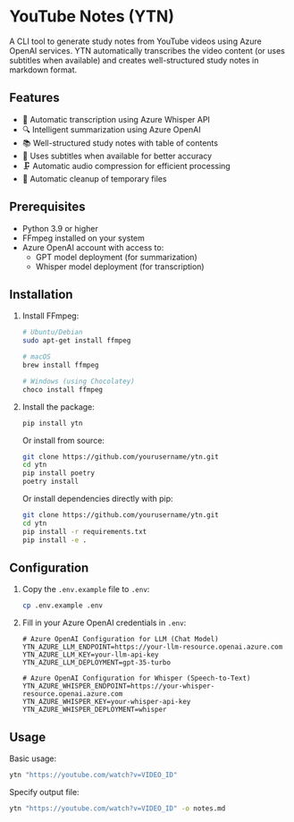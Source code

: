 # YouTube Notes (YTN)

A CLI tool to generate study notes from YouTube videos using Azure OpenAI services. YTN automatically transcribes the video content (or uses subtitles when available) and creates well-structured study notes in markdown format.

## Features

- 📝 Automatic transcription using Azure Whisper API
- 🔍 Intelligent summarization using Azure OpenAI
- 📚 Well-structured study notes with table of contents
- 🎯 Uses subtitles when available for better accuracy
- 🗜️ Automatic audio compression for efficient processing
- 🧹 Automatic cleanup of temporary files

## Prerequisites

- Python 3.9 or higher
- FFmpeg installed on your system
- Azure OpenAI account with access to:
  - GPT model deployment (for summarization)
  - Whisper model deployment (for transcription)

## Installation

1. Install FFmpeg:
   ```bash
   # Ubuntu/Debian
   sudo apt-get install ffmpeg

   # macOS
   brew install ffmpeg

   # Windows (using Chocolatey)
   choco install ffmpeg
   ```

2. Install the package:
   ```bash
   pip install ytn
   ```

   Or install from source:
   ```bash
   git clone https://github.com/yourusername/ytn.git
   cd ytn
   pip install poetry
   poetry install
   ```

   Or install dependencies directly with pip:
   ```bash
   git clone https://github.com/yourusername/ytn.git
   cd ytn
   pip install -r requirements.txt
   pip install -e .
   ```

## Configuration

1. Copy the `.env.example` file to `.env`:
   ```bash
   cp .env.example .env
   ```

2. Fill in your Azure OpenAI credentials in `.env`:
   ```plaintext
   # Azure OpenAI Configuration for LLM (Chat Model)
   YTN_AZURE_LLM_ENDPOINT=https://your-llm-resource.openai.azure.com
   YTN_AZURE_LLM_KEY=your-llm-api-key
   YTN_AZURE_LLM_DEPLOYMENT=gpt-35-turbo

   # Azure OpenAI Configuration for Whisper (Speech-to-Text)
   YTN_AZURE_WHISPER_ENDPOINT=https://your-whisper-resource.openai.azure.com
   YTN_AZURE_WHISPER_KEY=your-whisper-api-key
   YTN_AZURE_WHISPER_DEPLOYMENT=whisper
   ```

## Usage
Basic usage:
```bash
ytn "https://youtube.com/watch?v=VIDEO_ID"
```

Specify output file:
```bash
ytn "https://youtube.com/watch?v=VIDEO_ID" -o notes.md
